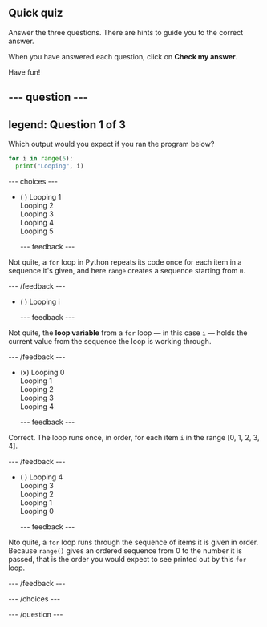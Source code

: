 ## Quick quiz

Answer the three questions. There are hints to guide you to the correct answer.

When you have answered each question, click on **Check my answer**.

Have fun!

--- question ---
---
legend: Question 1 of 3
---

Which output would you expect if you ran the program below?

```python
for i in range(5):
  print("Looping", i)
```

--- choices ---

- ( ) Looping 1 <br> Looping 2 <br> Looping 3 <br> Looping 4 <br> Looping 5

  --- feedback ---

Not quite, a `for` loop in Python repeats its code once for each item in a sequence it's given, and here `range` creates a sequence starting from `0`.

  --- /feedback ---

- ( ) Looping i

  --- feedback ---

Not quite, the **loop variable** from a `for` loop — in this case `i` — holds the current value from the sequence the loop is working through.

  --- /feedback ---

- (x) Looping 0 <br> Looping 1 <br> Looping 2 <br> Looping 3 <br> Looping 4

  --- feedback ---

Correct. The loop runs once, in order, for each item `i` in the range [0, 1, 2, 3, 4].

  --- /feedback ---

- ( ) Looping 4 <br> Looping 3 <br> Looping 2 <br> Looping 1 <br> Looping 0

  --- feedback ---

Nto quite, a `for` loop runs through the sequence of items it is given in order. Because `range()` gives an ordered sequence from 0 to the number it is passed, that is the order you would expect to see printed out by this `for` loop.

  --- /feedback ---

--- /choices ---

--- /question ---
